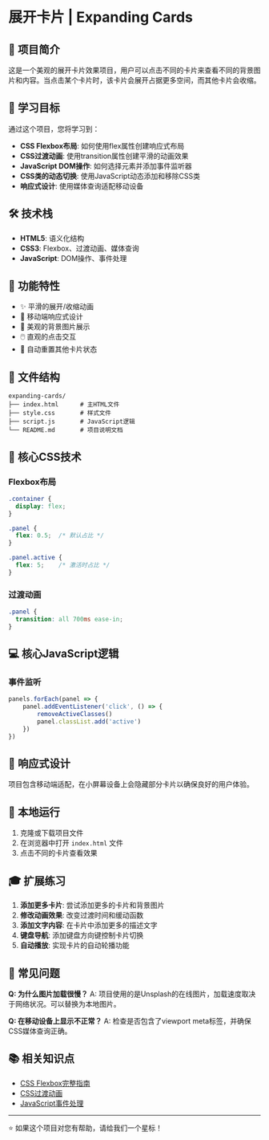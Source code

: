 # 展开卡片 | Expanding Cards

## 📖 项目简介

这是一个美观的展开卡片效果项目，用户可以点击不同的卡片来查看不同的背景图片和内容。当点击某个卡片时，该卡片会展开占据更多空间，而其他卡片会收缩。

## 🎯 学习目标

通过这个项目，您将学习到：

- **CSS Flexbox布局**: 如何使用flex属性创建响应式布局
- **CSS过渡动画**: 使用transition属性创建平滑的动画效果
- **JavaScript DOM操作**: 如何选择元素并添加事件监听器
- **CSS类的动态切换**: 使用JavaScript动态添加和移除CSS类
- **响应式设计**: 使用媒体查询适配移动设备

## 🛠️ 技术栈

- **HTML5**: 语义化结构
- **CSS3**: Flexbox、过渡动画、媒体查询
- **JavaScript**: DOM操作、事件处理

## 🚀 功能特性

- ✨ 平滑的展开/收缩动画
- 📱 移动端响应式设计
- 🎨 美观的背景图片展示
- 🖱️ 直观的点击交互
- 🔄 自动重置其他卡片状态

## 📁 文件结构

```
expanding-cards/
├── index.html      # 主HTML文件
├── style.css       # 样式文件
├── script.js       # JavaScript逻辑
└── README.md       # 项目说明文档
```

## 🎨 核心CSS技术

### Flexbox布局
```css
.container {
  display: flex;
}

.panel {
  flex: 0.5;  /* 默认占比 */
}

.panel.active {
  flex: 5;    /* 激活时占比 */
}
```

### 过渡动画
```css
.panel {
  transition: all 700ms ease-in;
}
```

## 💻 核心JavaScript逻辑

### 事件监听
```javascript
panels.forEach(panel => {
    panel.addEventListener('click', () => {
        removeActiveClasses()
        panel.classList.add('active')
    })
})
```

## 📱 响应式设计

项目包含移动端适配，在小屏幕设备上会隐藏部分卡片以确保良好的用户体验。

## 🔧 本地运行

1. 克隆或下载项目文件
2. 在浏览器中打开 `index.html` 文件
3. 点击不同的卡片查看效果

## 🎓 扩展练习

1. **添加更多卡片**: 尝试添加更多的卡片和背景图片
2. **修改动画效果**: 改变过渡时间和缓动函数
3. **添加文字内容**: 在卡片中添加更多的描述文字
4. **键盘导航**: 添加键盘方向键控制卡片切换
5. **自动播放**: 实现卡片的自动轮播功能

## 🐛 常见问题

**Q: 为什么图片加载很慢？**
A: 项目使用的是Unsplash的在线图片，加载速度取决于网络状况。可以替换为本地图片。

**Q: 在移动设备上显示不正常？**
A: 检查是否包含了viewport meta标签，并确保CSS媒体查询正确。

## 📚 相关知识点

- [CSS Flexbox完整指南](https://css-tricks.com/snippets/css/a-guide-to-flexbox/)
- [CSS过渡动画](https://developer.mozilla.org/zh-CN/docs/Web/CSS/CSS_Transitions)
- [JavaScript事件处理](https://developer.mozilla.org/zh-CN/docs/Web/API/EventTarget/addEventListener)

---

⭐ 如果这个项目对您有帮助，请给我们一个星标！
